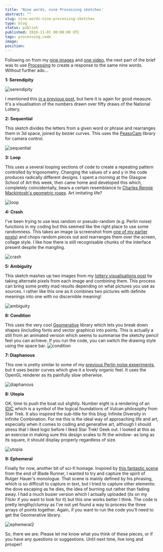 ```yaml
---
title: 'Nine words, nine Processing sketches'
abstract: ""
slug: nine-words-nine-processing-sketches
type: blog
status: publish
published: 2010-11-01 00:00:00 UTC
tags: processing,code
image: 
position: 
---
```


Following on from my [nine images](/blog/nine-words-nine-images/) and
[one video](/blog/9-words-one-video/), the next part of the brief was to
use [Processing][1] to create a response to the same
nine words. Without further ado...

**1: Serendipity**

![serendipity](/images/serendipity_5136989018_o.jpg)

I mentioned this [in a previous post][3], but here it
is again for good measure. It's a visualisation of the numbers drawn
over fifty draws of the National Lottery.

**2: Sequential**

This sketch divides the letters from a given word or phrase and
rearranges them in 3d space, joined by bezier curves. This uses the
[PeasyCam][4] library for camera control.

![sequential](/images/sequential_5136384855_o.jpg)

**3: Loop**

This uses a several looping sections of code to create a repeating
pattern controlled by trigonometry. Changing the values of x and y in
the code produces radically different designs. I spent a morning at the
Glasgow School of Art this week, then came home and developed this
which, completely coincidentally, bears a certain resemblance to
[Charles Rennie Mackintosh's geometric roses][6].
Art imitating life?

![loop](/images/loop_5136987764_o.jpg)

**4: Crash**

I've been trying to use less random or pseudo-random (e.g. Perlin
noise) functions in my coding but this seemed like the right place to
use some randomness. This takes an image (a screenshot from [one of my
earlier posts][8]) and chops random pieces out and
rearranges them over the screen, collage style. I like how there is
still recognisable chunks of the interface present despite the mangling.

![crash](/images/crash_5136381699_o.jpg)

**5: Ambiguity**

This sketch mashes up two images from my [lottery visualisations
post][3] by taking alternate pixels from each image
and combining them. This process can bring some pretty mad results
depending on what pictures you use as sources. I rather like this one as
it combines two pictures with definite meanings into one with no
discernible meaning!

![ambiguity](/images/ambiguity_5136380395_o.jpg)

**6: Condition**

This uses the very cool [Geomerative][11] library
which lets you break down shapes (including fonts and vector graphics)
into points. This is actually a still from an animated version which
seems to summarise the sketchy pencil feel you can achieve. If you run
the code, you can switch the drawing style using the space bar.
![condition](/images/condition_5136380769_o.jpg)

**7: Diaphanous**

This one is pretty similar to some of my [previous Perlin noise
experiments][13], but it uses bezier curves which
give it a lovely organic feel. It uses the OpenGL renderer as its
painfully slow otherwise.

![diaphanous](/images/diaphanous_5136985834_o.jpg)

**8: Utopia**

OK, time to push the boat out slightly. Number eight is a rendering of
an [IDIC][15] which is a symbol of the logical
foundations of Vulcan philosophy from Star Trek. It also inspired the
sub-title for this blog: Infinite Diversity in Infinite Combination. For
me this is the ideal way of approaching life and art, especially when it
comes to coding and generative art, although I should stress that I
liked logic before I liked Star Trek! Geek out. I looked at this as an
exercise in making sure this design scales to fit the window- as long as
its square, it should display properly regardless of size.

![utopia](/images/utopia_5136385925_o.jpg)

**9: Ephemeral**

Finally for now, another bit of sci-fi homage. Inspired by [this
fantastic scene][17] from the end of Blade Runner, I
wanted to try and capture the spirit of Rutger Hauer's monologue. That
scene is mainly defined by his phrasing, which is so difficult to
capture in text, but I tried to capture other elements: the dove
escaping as he dies, the idea of burning out rather than fading away. I
had a much busier version which I actually uploaded (its on my Flickr if
you want to look for it) but this one works better I think. The code is
pretty lengthy/clumsy as I've not yet found a way to process the three
arrays of points together. Again, if you want to run the code you'll
need to get the Geomerative library.

![ephemeral2](/images/ephemeral2_5137115717_o.jpg)

So, there we are. Please let me know what you think of these pieces, or
if you have any questions or suggestions. Until next time, live long and
prosper!



[1]: http://processing.org/
[3]: http://velvetkevorkian.wordpress.com/2010/10/30/processing-sketches-lottery-number-visualisations/
[4]: http://mrfeinberg.com/peasycam/
[6]: http://2.bp.blogspot.com/_rCAjLvNzsbE/SII5giHbbCI/AAAAAAAAADI/ku6QM_mWclo/s400/mackintosh-roseandteardrop1923fabric.jpg
[8]: http://velvetkevorkian.wordpress.com/2010/09/30/conceptual-sound-early-sketches-i/
[11]: http://www.ricardmarxer.com/geomerative/
[13]: http://velvetkevorkian.wordpress.com/2010/09/08/variations-on-a-theme-processing-sketches/
[15]: http://memory-alpha.org/wiki/IDIC
[17]: http://www.youtube.com/watch?v=NOW4QiOD-oc
